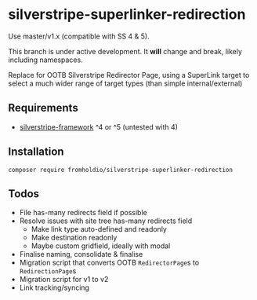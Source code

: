 # silverstripe-superlinker-redirection

Use master/v1.x (compatible with SS 4 & 5).

This branch is under active development. It **will** change and break, likely including namespaces.

Replace for OOTB Silverstripe Redirector Page, using a SuperLink target to select a much wider range of target types (than simple internal/external)

## Requirements

* [silverstripe-framework](https://github.com/silverstripe/silverstripe-framework) ^4 or ^5 (untested with 4)

## Installation

`composer require fromholdio/silverstripe-superlinker-redirection`

## Todos

- File has-many redirects field if possible
- Resolve issues with site tree has-many redirects field
  - Make link type auto-defined and readonly
  - Make destination readonly
  - Maybe custom gridfield, ideally with modal
- Finalise naming, consolidate & finalise
- Migration script that converts OOTB `RedirectorPage`s to `RedirectionPage`s
- Migration script for v1 to v2
- Link tracking/syncing
